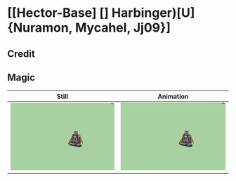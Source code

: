 # [\[Hector-Base\] \[\] Harbinger\)\[U\]{Nuramon, Mycahel, Jj09}]

## Credit


	
## Magic

| Still | Animation |
| :---: | :-------: |
| ![Magic still](./Magic_000.png) | ![Magic animation](./Magic.gif) |
